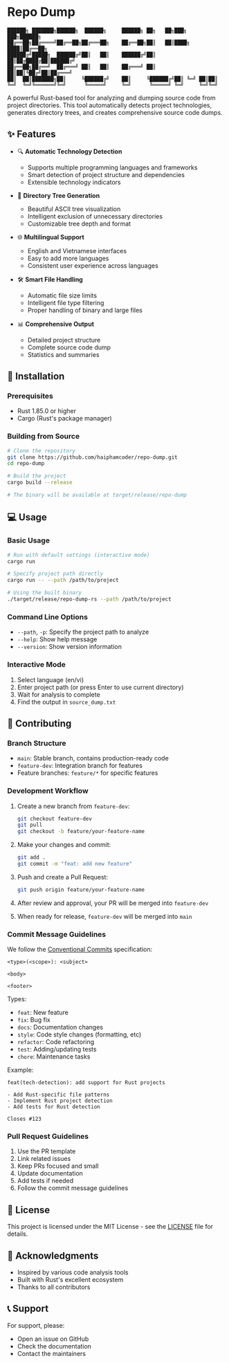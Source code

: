 # Repo Dump

```
██████╗ ███████╗██████╗  ██████╗     ██████╗ ██╗   ██╗███╗   ███╗██████╗ 
██╔══██╗██╔════╝██╔══██╗██╔═══██╗    ██╔══██╗██║   ██║████╗ ████║██╔══██╗
██████╔╝█████╗  ██████╔╝██║   ██║    ██████╔╝██║   ██║██╔████╔██║██████╔╝
██╔══██╗██╔══╝  ██╔═══╝ ██║   ██║    ██╔═══╝ ██║   ██║██║╚██╔╝██║██╔═══╝ 
██║  ██║███████╗██║     ╚██████╔╝    ██║     ╚██████╔╝██║ ╚═╝ ██║██║     
╚═╝  ╚═╝╚══════╝╚═╝      ╚═════╝     ╚═╝      ╚═════╝ ╚═╝     ╚═╝╚═╝     
```

A powerful Rust-based tool for analyzing and dumping source code from project directories. This tool automatically detects project technologies, generates directory trees, and creates comprehensive source code dumps.

## ✨ Features

- 🔍 **Automatic Technology Detection**
  - Supports multiple programming languages and frameworks
  - Smart detection of project structure and dependencies
  - Extensible technology indicators

- 📁 **Directory Tree Generation**
  - Beautiful ASCII tree visualization
  - Intelligent exclusion of unnecessary directories
  - Customizable tree depth and format

- 🌐 **Multilingual Support**
  - English and Vietnamese interfaces
  - Easy to add more languages
  - Consistent user experience across languages

- 🛠️ **Smart File Handling**
  - Automatic file size limits
  - Intelligent file type filtering
  - Proper handling of binary and large files

- 📊 **Comprehensive Output**
  - Detailed project structure
  - Complete source code dump
  - Statistics and summaries

## 🚀 Installation

### Prerequisites
- Rust 1.85.0 or higher
- Cargo (Rust's package manager)

### Building from Source

```bash
# Clone the repository
git clone https://github.com/haiphamcoder/repo-dump.git
cd repo-dump

# Build the project
cargo build --release

# The binary will be available at target/release/repo-dump
```

## 💻 Usage

### Basic Usage
```bash
# Run with default settings (interactive mode)
cargo run

# Specify project path directly
cargo run -- --path /path/to/project

# Using the built binary
./target/release/repo-dump-rs --path /path/to/project
```

### Command Line Options
- `--path`, `-p`: Specify the project path to analyze
- `--help`: Show help message
- `--version`: Show version information

### Interactive Mode
1. Select language (en/vi)
2. Enter project path (or press Enter to use current directory)
3. Wait for analysis to complete
4. Find the output in `source_dump.txt`

## 🤝 Contributing

### Branch Structure
- `main`: Stable branch, contains production-ready code
- `feature-dev`: Integration branch for features
- Feature branches: `feature/*` for specific features

### Development Workflow
1. Create a new branch from `feature-dev`:
   ```bash
   git checkout feature-dev
   git pull
   git checkout -b feature/your-feature-name
   ```

2. Make your changes and commit:
   ```bash
   git add .
   git commit -m "feat: add new feature"
   ```

3. Push and create a Pull Request:
   ```bash
   git push origin feature/your-feature-name
   ```

4. After review and approval, your PR will be merged into `feature-dev`
5. When ready for release, `feature-dev` will be merged into `main`

### Commit Message Guidelines
We follow the [Conventional Commits](https://www.conventionalcommits.org/) specification:

```
<type>(<scope>): <subject>

<body>

<footer>
```

Types:
- `feat`: New feature
- `fix`: Bug fix
- `docs`: Documentation changes
- `style`: Code style changes (formatting, etc)
- `refactor`: Code refactoring
- `test`: Adding/updating tests
- `chore`: Maintenance tasks

Example:
```
feat(tech-detection): add support for Rust projects

- Add Rust-specific file patterns
- Implement Rust project detection
- Add tests for Rust detection

Closes #123
```

### Pull Request Guidelines
1. Use the PR template
2. Link related issues
3. Keep PRs focused and small
4. Update documentation
5. Add tests if needed
6. Follow the commit message guidelines

## 📄 License

This project is licensed under the MIT License - see the [LICENSE](./LICENSE) file for details.

## 🙏 Acknowledgments

- Inspired by various code analysis tools
- Built with Rust's excellent ecosystem
- Thanks to all contributors

## 📞 Support

For support, please:
- Open an issue on GitHub
- Check the documentation
- Contact the maintainers
